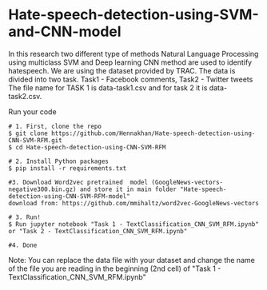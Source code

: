 # Hate-speech-detection-using-SVM-and-CNN-model
In this research two different type of methods Natural Language Processing using multiclass SVM and Deep learning CNN method are used to identify hatespeech.
We are using the dataset provided by TRAC. The data is divided into two task. Task1 - Facebook comments, Task2 - Twitter tweets
The file name for TASK 1 is data-task1.csv and for task 2 it is data-task2.csv.

Run your code 

```shell
# 1. First, clone the repo
$ git clone https://github.com/Hennakhan/Hate-speech-detection-using-CNN-SVM-RFM.git
$ cd Hate-speech-detection-using-CNN-SVM-RFM

# 2. Install Python packages
$ pip install -r requirements.txt

#3. Download Word2vec pretrained  model (GoogleNews-vectors-negative300.bin.gz) and store it in main folder "Hate-speech-detection-using-CNN-SVM-RFM-model"
download from: https://github.com/mmihaltz/word2vec-GoogleNews-vectors

# 3. Run!
$ Run jupyter notebook "Task 1 - TextClassification_CNN_SVM_RFM.ipynb" or "Task 2 - TextClassification_CNN_SVM_RFM.ipynb"

#4. Done
```

Note: You can replace the data file with your dataset and change the name of the file you are reading in the beginning (2nd cell) of "Task 1 - TextClassification_CNN_SVM_RFM.ipynb"
